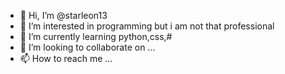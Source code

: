 - 👋 Hi, I’m @starleon13
- 👀 I’m interested in programming but i am not that professional 
- 🌱 I’m currently learning python,css,#
- 💞️ I’m looking to collaborate on ...
- 📫 How to reach me ...

<!---
starleon13/starleon13 is a ✨ special ✨ repository because its `README.md` (this file) appears on your GitHub profile.
You can click the Preview link to take a look at your changes.
--->
